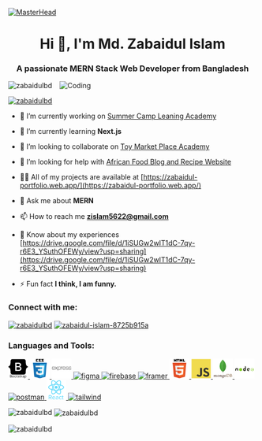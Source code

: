 [![MasterHead](https://venturebeat.com/wp-content/uploads/2022/05/GettyImages-1049267674-Andrey-Suslov-e1676502561607.jpg?fit=750%2C373&strip=all)](https://rishavchanda.io)
<h1 align="center">Hi 👋, I'm Md. Zabaidul Islam</h1>
<h3 align="center">A passionate MERN Stack Web Developer from Bangladesh</h3>
<img align="right" alt="Coding" width="400" src="[blob:https://lottiefiles.com/812bada6-819e-4425-afd6-25c656841482](https://cdn.dribbble.com/users/1162077/screenshots/4649464/media/76bd131b4aa3447eb9f9d0887972c066.gif)">

<p align="left"> <img src="https://komarev.com/ghpvc/?username=zabaidulbd&label=Profile%20views&color=0e75b6&style=flat" alt="zabaidulbd" /> </p>

<p align="left"> <a href="https://twitter.com/zabaidulbd" target="blank"><img src="https://img.shields.io/twitter/follow/zabaidulbd?logo=twitter&style=for-the-badge" alt="zabaidulbd" /></a> </p>

- 🔭 I’m currently working on [Summer Camp Leaning Academy](https://assignment-twelve-client-side.web.app/)

- 🌱 I’m currently learning **Next.js**

- 👯 I’m looking to collaborate on [Toy Market Place Academy](https://assignment-eleven-44711.web.app/)

- 🤝 I’m looking for help with [African Food Blog and Recipe Website](https://assignment-ten-client-side.web.app/)

- 👨‍💻 All of my projects are available at [https://zabaidul-portfolio.web.app/](https://zabaidul-portfolio.web.app/)

- 💬 Ask me about **MERN**

- 📫 How to reach me **zislam5622@gmail.com**

- 📄 Know about my experiences [https://drive.google.com/file/d/1iSUGw2wlT1dC-7qy-r6E3_YSuthOFEWy/view?usp=sharing](https://drive.google.com/file/d/1iSUGw2wlT1dC-7qy-r6E3_YSuthOFEWy/view?usp=sharing)

- ⚡ Fun fact **I think, I am funny.**

<h3 align="left">Connect with me:</h3>
<p align="left">
<a href="https://twitter.com/zabaidulbd" target="blank"><img align="center" src="https://raw.githubusercontent.com/rahuldkjain/github-profile-readme-generator/master/src/images/icons/Social/twitter.svg" alt="zabaidulbd" height="30" width="40" /></a>
<a href="https://linkedin.com/in/zabaidul-islam-8725b915a" target="blank"><img align="center" src="https://raw.githubusercontent.com/rahuldkjain/github-profile-readme-generator/master/src/images/icons/Social/linked-in-alt.svg" alt="zabaidul-islam-8725b915a" height="30" width="40" /></a>
</p>

<h3 align="left">Languages and Tools:</h3>
<p align="left"> <a href="https://getbootstrap.com" target="_blank" rel="noreferrer"> <img src="https://raw.githubusercontent.com/devicons/devicon/master/icons/bootstrap/bootstrap-plain-wordmark.svg" alt="bootstrap" width="40" height="40"/> </a> <a href="https://www.w3schools.com/css/" target="_blank" rel="noreferrer"> <img src="https://raw.githubusercontent.com/devicons/devicon/master/icons/css3/css3-original-wordmark.svg" alt="css3" width="40" height="40"/> </a> <a href="https://expressjs.com" target="_blank" rel="noreferrer"> <img src="https://raw.githubusercontent.com/devicons/devicon/master/icons/express/express-original-wordmark.svg" alt="express" width="40" height="40"/> </a> <a href="https://www.figma.com/" target="_blank" rel="noreferrer"> <img src="https://www.vectorlogo.zone/logos/figma/figma-icon.svg" alt="figma" width="40" height="40"/> </a> <a href="https://firebase.google.com/" target="_blank" rel="noreferrer"> <img src="https://www.vectorlogo.zone/logos/firebase/firebase-icon.svg" alt="firebase" width="40" height="40"/> </a> <a href="https://www.framer.com/" target="_blank" rel="noreferrer"> <img src="https://www.vectorlogo.zone/logos/framer/framer-icon.svg" alt="framer" width="40" height="40"/> </a> <a href="https://www.w3.org/html/" target="_blank" rel="noreferrer"> <img src="https://raw.githubusercontent.com/devicons/devicon/master/icons/html5/html5-original-wordmark.svg" alt="html5" width="40" height="40"/> </a> <a href="https://developer.mozilla.org/en-US/docs/Web/JavaScript" target="_blank" rel="noreferrer"> <img src="https://raw.githubusercontent.com/devicons/devicon/master/icons/javascript/javascript-original.svg" alt="javascript" width="40" height="40"/> </a> <a href="https://www.mongodb.com/" target="_blank" rel="noreferrer"> <img src="https://raw.githubusercontent.com/devicons/devicon/master/icons/mongodb/mongodb-original-wordmark.svg" alt="mongodb" width="40" height="40"/> </a> <a href="https://nodejs.org" target="_blank" rel="noreferrer"> <img src="https://raw.githubusercontent.com/devicons/devicon/master/icons/nodejs/nodejs-original-wordmark.svg" alt="nodejs" width="40" height="40"/> </a> <a href="https://postman.com" target="_blank" rel="noreferrer"> <img src="https://www.vectorlogo.zone/logos/getpostman/getpostman-icon.svg" alt="postman" width="40" height="40"/> </a> <a href="https://reactjs.org/" target="_blank" rel="noreferrer"> <img src="https://raw.githubusercontent.com/devicons/devicon/master/icons/react/react-original-wordmark.svg" alt="react" width="40" height="40"/> </a> <a href="https://tailwindcss.com/" target="_blank" rel="noreferrer"> <img src="https://www.vectorlogo.zone/logos/tailwindcss/tailwindcss-icon.svg" alt="tailwind" width="40" height="40"/> </a> </p>

<p><img align="left" src="https://github-readme-stats.vercel.app/api/top-langs?username=zabaidulbd&show_icons=true&locale=en&layout=compact" alt="zabaidulbd" /></p>

<p>&nbsp;<img align="center" src="https://github-readme-stats.vercel.app/api?username=zabaidulbd&show_icons=true&locale=en" alt="zabaidulbd" /></p>

<p><img align="center" src="https://github-readme-streak-stats.herokuapp.com/?user=zabaidulbd&" alt="zabaidulbd" /></p>
